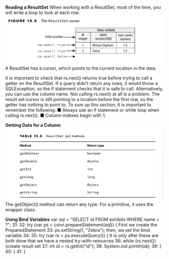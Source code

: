 **Reading a ResultSet**
When working with a ResultSet, most of the time, you will write a loop to look at each row.
![img_10.png](img_10.png)
A ResultSet has a cursor, which points to the current location in the data

It is important to check that rs.next() returns true before trying to call a getter on the
ResultSet. If a query didn’t return any rows, it would throw a SQLException, so the if
statement checks that it is safe to call. Alternatively, you can use the column name.
Not calling rs.next() at all is a problem. The result set cursor is still pointing to a location before the first row, so the getter has nothing to point to.
To sum up this section, it is important to remember the following:
■ Always use an if statement or while loop when calling rs.next().
■ Column indexes begin with 1.

**Getting Data for a Column**![img_11.png](img_11.png)
The getObject() method can return any type. For a primitive, it uses the wrapper class.

**Using Bind Variables**
var sql = "SELECT id FROM exhibits WHERE name = ?";
31:
32: try (var ps = conn.prepareStatement(sql)) { First we create the PreparedStatement
33: ps.setString(1, "Zebra"); then, we set the bind variable
34:
35: try (var rs = ps.executeQuery()) { It is only after these are both done that we have a nested
try-with-resources
36: while (rs.next()) {create result set
37: int id = rs.getInt("id");
38: System.out.println(id);
39: }
40: }
41: }